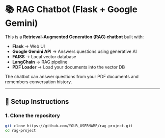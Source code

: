 # 📚 RAG Chatbot (Flask + Google Gemini)

This is a **Retrieval-Augmented Generation (RAG) chatbot** built with:

- **Flask** → Web UI  
- **Google Gemini API** → Answers questions using generative AI  
- **FAISS** → Local vector database  
- **LangChain** → RAG pipeline  
- **PDF Loader** → Load your documents into the vector DB  

The chatbot can answer questions from your PDF documents and remembers conversation history.

---

## 🚀 Setup Instructions

### 1. Clone the repository
```bash
git clone https://github.com/YOUR_USERNAME/rag-project.git
cd rag-project


